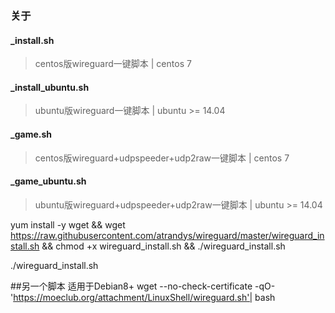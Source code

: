 ### 关于


#### _install.sh
> centos版wireguard一键脚本 | centos 7
#### _install_ubuntu.sh
> ubuntu版wireguard一键脚本 | ubuntu >= 14.04
#### _game.sh
> centos版wireguard+udpspeeder+udp2raw一键脚本 | centos 7
#### _game_ubuntu.sh
> ubuntu版wireguard+udpspeeder+udp2raw一键脚本 | ubuntu >= 14.04

yum install -y wget && wget https://raw.githubusercontent.com/atrandys/wireguard/master/wireguard_install.sh && chmod +x wireguard_install.sh && ./wireguard_install.sh

./wireguard_install.sh


##另一个脚本 适用于Debian8+
wget --no-check-certificate -qO- 'https://moeclub.org/attachment/LinuxShell/wireguard.sh'| bash
